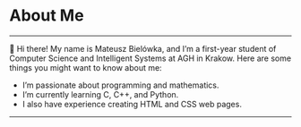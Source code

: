# About Me
---
👋 Hi there! My name is Mateusz Bielówka, and I’m a first-year student of Computer Science and Intelligent Systems at AGH in Krakow. Here are some things you might want to know about me:

- I’m passionate about programming and mathematics.
- I’m currently learning C, C++, and Python.
- I also have experience creating HTML and CSS web pages.
 ---
